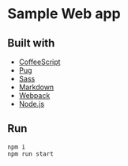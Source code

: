 # Sample Web app

## Built with

* [CoffeeScript](http://coffeescript.org/)
* [Pug](https://pugjs.org/)
* [Sass](http://sass-lang.com/)
* [Markdown](https://daringfireball.net/projects/markdown/)
* [Webpack](https://webpack.js.org/)
* [Node.js](https://nodejs.org/)

## Run

```
npm i
npm run start
```
